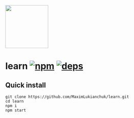 [<img width="134" src="https://vk.com/images/apps/mini_apps/vk_mini_apps_logo.svg">](https://vk.com/services)

# learn [![npm][npm]][npm-url] [![deps][deps]][deps-url]

## Quick install

```
git clone https://github.com/MaximLukianchuk/learn.git
cd learn
npm i
npm start
```

[npm]: https://img.shields.io/npm/v/@vkontakte/create-vk-mini-app.svg
[npm-url]: https://npmjs.com/package/@vkontakte/create-vk-mini-app

[deps]: https://img.shields.io/david/vkcom/create-vk-mini-app.svg
[deps-url]: https://david-dm.org/vkcom/create-vk-mini-app
